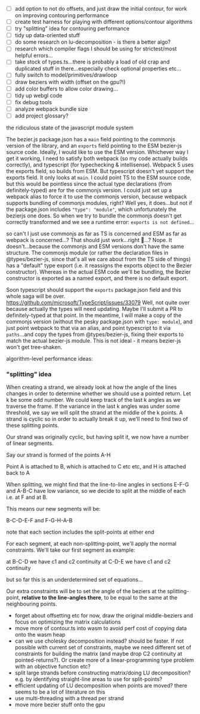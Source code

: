 - [ ] add option to not do offsets, and just draw the initial contour, for work on improving contouring performance
- [ ] create test harness for playing with different options/contour algorithms
- [ ] try "splitting" idea for contouring performance
- [ ] tidy up data-oriented stuff
- [ ] do some research on lu-decomposition - is there a better algo?
- [ ] research which compiler flags I should be using for strictest/most helpful errors...
- [ ] take stock of types.ts...there is probably a load of old crap and duplicated stuff in there...especially check optional properties etc...
- [ ] fully switch to model/primitives/drawloop
- [ ] draw beziers with width (offset on the gpu?!)
- [ ] add color buffers to allow color drawing...
- [ ] tidy up webgl code
- [ ] fix debug tools
- [ ] analyze webpack bundle size
- [ ] add project glossary?

the ridiculous state of the javascript module system

The bezier.js package.json has a `main` field pointing to the commonjs version of the library, and an `exports` field pointing to the ESM bezier-js source code. Ideally, I would like to use the ESM version. Whichever way I get it working, I need to satisfy both webpack (so my code actually builds correctly), and typescript (for typechecking & intellisense). Webpack 5 uses the exports field, so builds from ESM. But typescript doesn't yet support the exports field. It only looks at `main`. I could point TS to the ESM source code, but this would be pointless since the actual type declarations (from definitely-typed) are for the commonjs version. I could just set up a webpack alias to force it to use the commonjs version, because webpack supports bundling of commonjs modules, right? Well yes, it does...but not if the package.json includes `"type": "module"`, which unfortunately the bezierjs one does. So when we try to bundle the commonjs doesn't get correctly transformed and we see a runtime error: `exports is not defined`...

so can't I just use commonjs as far as TS is concerned and ESM as far as webpack is concerned...? That should just work...right 🥺...?
Nope. It doesn't...because the commonjs and ESM versions don't have the same structure. The commonjs module (or rather the declaration files in @types/bezier-js, since that's all we care about from the TS side of things) has a "default" type export (i.e. it reassigns the exports object to the Bezier constructor). Whereas in the actual ESM code we'll be bundling, the Bezier constructor is exported as a named export, and there is no default export.

Soon typescript should support the `exports` package.json field and this whole saga will be over. https://github.com/microsoft/TypeScript/issues/33079
Well, not quite over because actually the types will need updating. Maybe I'll submit a PR to definitely-typed at that point. In the meantime, I will make a copy of the commonjs version (without the pesky package.json with `type: module`), and just point webpack to that via an alias, and point typescript to it via `paths`...and copy the types from @types/bezier-js, fixing their exports to match the actual bezier-js module. This is not ideal - it means bezier-js won't get tree-shaken.

algorithm-level performance ideas:

### "splitting" idea

When creating a strand, we already look at how the angle of the lines changes in order to determine whether we should use a pointed return. Let k be some odd number. We could keep track of the last k angles as we traverse the frame. If the variance in the last k angles was under some threshold, we say we will split the strand at the middle of the k points. A strand is cyclic so in order to actually break it up, we'll need to find two of these splitting points.

Our strand was originally cyclic, but having split it, we now have a number of linear segments.

Say our strand is formed of the points A-H

Point A is attached to B, which is attached to C etc etc, and H is attached back to A

When splitting, we might find that the line-to-line angles in sections E-F-G and A-B-C have low variance, so we decide to split at the middle of each i.e. at F and at B.

This means our new segments will be:

B-C-D-E-F and F-G-H-A-B

note that each section includes the split-points at either end

For each segment, at each non-splitting-point, we'll apply the normal constraints. We'll take our first segment as example:

at B-C-D we have c1 and c2 continuity
at C-D-E we have c1 and c2 continuity

but so far this is an underdetermined set of equations...

Our extra constraints will be to set the angle of the beziers at the splitting-point, **relative to the line-angles there**, to be equal to the same at the neighbouring points.

- forget about offsetting etc for now, draw the original middle-beziers and focus on optimizing the matrix calculations
- move more of contour.ts into wasm to avoid perf cost of copying data onto the wasm heap
- can we use cholesky decomposition instead? should be faster. If not possible with current set of
  constraints, maybe we need different set of constraints for building the matrix (and maybe
  drop C2 continuity at pointed-returns?). Or create more of a linear-programming type problem
  with an objective function etc?
- split large strands before constructing matrix/doing LU decomposition? e.g. by identifying straight-line
  areas to use for split-points?
- efficient updating of LU decomposition when points are moved? there seems to be a lot of literature on this
- use multi-threading with a thread per strand
- move more bezier stuff onto the gpu
